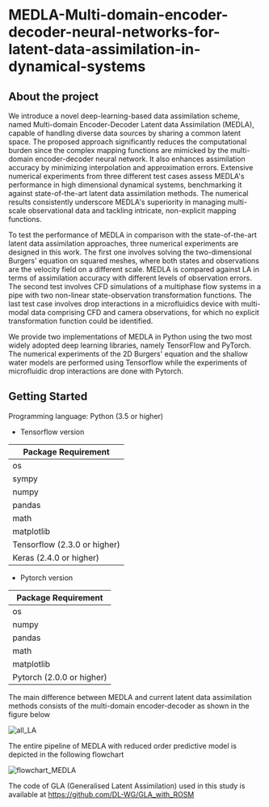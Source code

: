 # MEDLA-Multi-domain-encoder-decoder-neural-networks-for-latent-data-assimilation-in-dynamical-systems

## About the project

We introduce a novel deep-learning-based data assimilation scheme, named Multi-domain Encoder-Decoder Latent data Assimilation (MEDLA), capable of handling diverse data sources by sharing a common latent space.
The proposed approach significantly reduces the computational burden since the complex mapping functions are mimicked by the multi-domain encoder-decoder neural network. 
It also enhances assimilation accuracy by minimizing interpolation and approximation errors. Extensive numerical experiments from three different test cases assess MEDLA's performance in high dimensional dynamical 
systems, benchmarking it against state-of-the-art latent data assimilation methods. The numerical results consistently underscore MEDLA's superiority in managing multi-scale observational data and tackling intricate, non-explicit mapping functions.


To test the performance of MEDLA in comparison with the state-of-the-art latent data assimilation approaches, three numerical experiments are designed in this work. The first one involves solving the two-dimensional Burgers' equation
on squared meshes, where both states and observations are the velocity field on a different scale. MEDLA is compared against LA in terms of assimilation accuracy with different levels of observation errors. The second test involves CFD simulations of a multiphase flow 
systems in a pipe with two non-linear state-observation transformation functions. The last test case involves  drop interactions in a microfluidics device with multi-modal data comprising CFD and camera observations, for which no explicit transformation function could be identified.


We provide two implementations of MEDLA in Python using the two most widely adopted deep learning libraries, namely TensorFlow and PyTorch. The numerical experiments of the 2D Burgers' equation and the shallow water models are performed using Tensorflow while the experiments of microfluidic drop interactions are done with Pytorch. 

## Getting Started

Programming language: Python (3.5 or higher)


*   Tensorflow version

| Package Requirement                        |
|--------------------------------------------|
| os                                         |
| sympy                                      |
| numpy                                      |
| pandas                                     |
| math                                       |
| matplotlib                                 |
| Tensorflow (2.3.0 or higher)               |
| Keras (2.4.0 or higher)                    |

*   Pytorch version

| Package Requirement                        |
|--------------------------------------------|
| os                                         |
| numpy                                      |
| pandas                                     |
| math                                       |
| matplotlib                                 |
| Pytorch (2.0.0 or higher)                  |

The main difference between MEDLA and current latent data assimilation methods consists of the multi-domain encoder-decoder as shown in the figure below

![all_LA](https://github.com/DL-WG/MEDLA-Multi-domain-encoder-decoder-neural-networks-for-latent-data-assimilation-in-dynamical-systems/assets/28357071/5b82813e-061f-4315-be48-79cdb302086d)

The entire pipeline of MEDLA with reduced order predictive model is depicted in the following flowchart

![flowchart_MEDLA](https://github.com/DL-WG/MEDLA-Multi-domain-encoder-decoder-neural-networks-for-latent-data-assimilation-in-dynamical-systems/assets/28357071/d7bd516a-c5d2-4d12-a746-d1c66bffa3eb)

The code of GLA (Generalised Latent Assimilation) used in this study is available at https://github.com/DL-WG/GLA_with_ROSM
